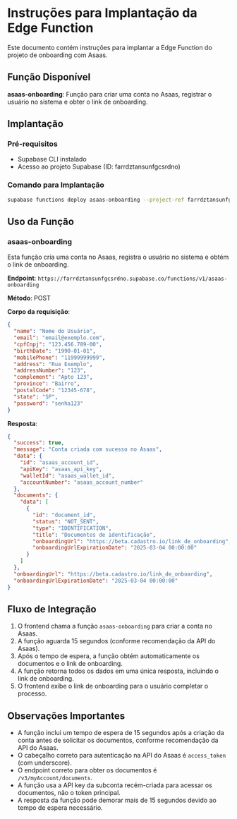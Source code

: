 # Instruções para Implantação da Edge Function

Este documento contém instruções para implantar a Edge Function do projeto de onboarding com Asaas.

## Função Disponível

**asaas-onboarding**: Função para criar uma conta no Asaas, registrar o usuário no sistema e obter o link de onboarding.

## Implantação

### Pré-requisitos

- Supabase CLI instalado
- Acesso ao projeto Supabase (ID: farrdztansunfgcsrdno)

### Comando para Implantação

```bash
supabase functions deploy asaas-onboarding --project-ref farrdztansunfgcsrdno
```

## Uso da Função

### asaas-onboarding

Esta função cria uma conta no Asaas, registra o usuário no sistema e obtém o link de onboarding.

**Endpoint**: `https://farrdztansunfgcsrdno.supabase.co/functions/v1/asaas-onboarding`

**Método**: POST

**Corpo da requisição**:
```json
{
  "name": "Nome do Usuário",
  "email": "email@exemplo.com",
  "cpfCnpj": "123.456.789-00",
  "birthDate": "1990-01-01",
  "mobilePhone": "11999999999",
  "address": "Rua Exemplo",
  "addressNumber": "123",
  "complement": "Apto 123",
  "province": "Bairro",
  "postalCode": "12345-678",
  "state": "SP",
  "password": "senha123"
}
```

**Resposta**:
```json
{
  "success": true,
  "message": "Conta criada com sucesso no Asaas",
  "data": {
    "id": "asaas_account_id",
    "apiKey": "asaas_api_key",
    "walletId": "asaas_wallet_id",
    "accountNumber": "asaas_account_number"
  },
  "documents": {
    "data": [
      {
        "id": "document_id",
        "status": "NOT_SENT",
        "type": "IDENTIFICATION",
        "title": "Documentos de identificação",
        "onboardingUrl": "https://beta.cadastro.io/link_de_onboarding",
        "onboardingUrlExpirationDate": "2025-03-04 00:00:00"
      }
    ]
  },
  "onboardingUrl": "https://beta.cadastro.io/link_de_onboarding",
  "onboardingUrlExpirationDate": "2025-03-04 00:00:00"
}
```

## Fluxo de Integração

1. O frontend chama a função `asaas-onboarding` para criar a conta no Asaas.
2. A função aguarda 15 segundos (conforme recomendação da API do Asaas).
3. Após o tempo de espera, a função obtém automaticamente os documentos e o link de onboarding.
4. A função retorna todos os dados em uma única resposta, incluindo o link de onboarding.
5. O frontend exibe o link de onboarding para o usuário completar o processo.

## Observações Importantes

- A função inclui um tempo de espera de 15 segundos após a criação da conta antes de solicitar os documentos, conforme recomendação da API do Asaas.
- O cabeçalho correto para autenticação na API do Asaas é `access_token` (com underscore).
- O endpoint correto para obter os documentos é `/v3/myAccount/documents`.
- A função usa a API key da subconta recém-criada para acessar os documentos, não o token principal.
- A resposta da função pode demorar mais de 15 segundos devido ao tempo de espera necessário.
